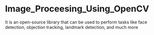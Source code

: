 # Image_Proceesing_Using_OpenCV
It is an open-source library that can be used to perform tasks like face detection, objection tracking, landmark detection, and much more
